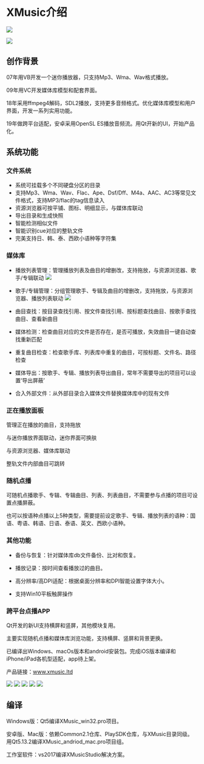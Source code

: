 # **XMusic介绍**
![](https://musicrossoft.coding.net/p/XMusic/git/raw/master/XMusicStudio.jpg)

![](https://musicrossoft.coding.net/p/Musicrossoft/git/raw/master/web/pic0.jpg)

## **创作背景**
07年用VB开发一个迷你播放器，只支持Mp3、Wma、Wav格式播放。  

09年用VC开发媒体库模型和配套界面。  
  
18年采用ffmpeg4解码，SDL2播放，支持更多音频格式。优化媒体库模型和用户界面，开发一系列实用功能。

19年做跨平台适配，安卓采用OpenSL ES播放音频流。用Qt开新的UI，开始产品化。

## **系统功能**
### 文件系统
* 系统可挂载多个不同硬盘分区的目录
* 支持Mp3、Wma、Wav、Flac、Ape、Dsf/Dff、M4a、AAC、AC3等常见文件格式，支持MP3/flac的tag信息读入
* 资源浏览器可按平铺、图标、明细显示，与媒体库联动
* 导出目录和生成快照
* 智能检测相似文件
* 智能识别cue对应的整轨文件
* 完美支持日、韩、泰、西欧小语种等字符集

### 媒体库
* 播放列表管理：管理播放列表及曲目的增删改，支持拖放，与资源浏览器、歌手/专辑联动
![](https://musicrossoft.coding.net/p/XMusic/git/raw/master/XMusicStudio_Playlist.jpg)

* 歌手/专辑管理：分组管理歌手、专辑及曲目的增删改，支持拖放，与资源浏览器、播放列表联动
![](https://musicrossoft.coding.net/p/XMusic/git/raw/master/XMusicStudio_SingerAlbum.jpg)

* 曲目查找：按目录查找引用、按文件查找引用、按标题查找曲目、按歌手查找曲目、查看新曲目

* 媒体检测：检查曲目对应的文件是否存在，是否可播放，失效曲目一键自动查找重新匹配

* 重复曲目检查：检查歌手库、列表库中重复的曲目，可按标题、文件名、路径检查

* 媒体导出：按歌手、专辑、播放列表导出曲目，常年不需要导出的项目可以设置‘导出屏蔽’

* 合入外部文件：从外部目录合入媒体文件替换媒体库中的现有文件

### 正在播放面板
管理正在播放的曲目，支持拖放

与迷你播放界面联动，迷你界面可换肤

与资源浏览器、媒体库联动

整轨文件内部曲目可跳转

### 随机点播
可随机点播歌手、专辑、专辑曲目、列表、列表曲目，不需要参与点播的项目可设置点播屏蔽。

也可以按语种点播以上5种类型，需要提前设定歌手、专辑、播放列表的语种：国语、粤语、韩语、日语、泰语、英文、西欧小语种。

### 其他功能
* 备份与恢复：针对媒体库db文件备份、比对和恢复。

* 播放记录：按时间查看播放过的曲目。

* 高分辨率/高DPI适配：根据桌面分辨率和DPI智能设置字体大小。

* 支持Win10平板触屏操作

### 跨平台点播APP
Qt开发的新UI支持横屏和竖屏，其他模块复用。

主要实现随机点播和媒体库浏览功能，支持横屏、竖屏和背景更换。

已编译出Windows、macOs版本和android安装包。完成iOS版本编译和iPhone/iPad各机型适配，app待上架。

产品链接：www.xmusic.ltd

![](https://musicrossoft.coding.net/p/Musicrossoft/git/raw/master/web/pic1.jpg)
![](https://musicrossoft.coding.net/p/Musicrossoft/git/raw/master/web/pic2.jpg)
![](https://musicrossoft.coding.net/p/Musicrossoft/git/raw/master/web/pic3.jpg)
![](https://musicrossoft.coding.net/p/Musicrossoft/git/raw/master/web/pic4.jpg)
<img src="https://musicrossoft.coding.net/p/Musicrossoft/git/raw/master/web/pic5.jpg" />

## 编译
Windows版：Qt5编译XMusic_win32.pro项目。

安卓版、Mac版：依赖Common2.1仓库、PlaySDK仓库，与XMusic目录同级。用Qt5.13.2编译XMusic_andriod_mac.pro项目组。

工作室软件：vs2017编译XMusicStudio解决方案。
